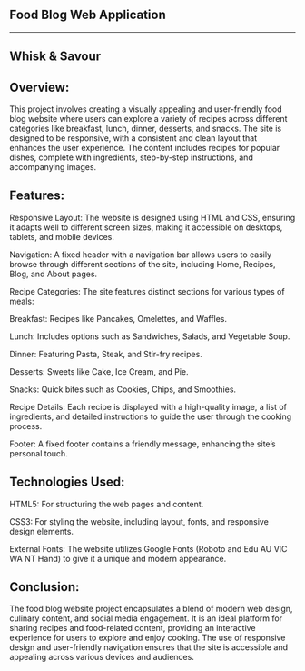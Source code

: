 Food Blog Web Application
--------------------------------
-----------------
Whisk & Savour
-----------------

Overview:
-----------
This project involves creating a visually appealing and user-friendly food blog website where users can explore a variety of recipes across different categories like breakfast, lunch, dinner, desserts, and snacks. The site is designed to be responsive, with a consistent and clean layout that enhances the user experience. The content includes recipes for popular dishes, complete with ingredients, step-by-step instructions, and accompanying images.

Features:
-----------
Responsive Layout: The website is designed using HTML and CSS, ensuring it adapts well to different screen sizes, making it accessible on desktops, tablets, and mobile devices.

Navigation: A fixed header with a navigation bar allows users to easily browse through different sections of the site, including Home, Recipes, Blog, and About pages.

Recipe Categories: The site features distinct sections for various types of meals:

Breakfast: Recipes like Pancakes, Omelettes, and Waffles.

Lunch: Includes options such as Sandwiches, Salads, and Vegetable Soup.

Dinner: Featuring Pasta, Steak, and Stir-fry recipes.

Desserts: Sweets like Cake, Ice Cream, and Pie.

Snacks: Quick bites such as Cookies, Chips, and Smoothies.

Recipe Details: Each recipe is displayed with a high-quality image, a list of ingredients, and detailed instructions to guide the user through the cooking process.

Footer: A fixed footer contains a friendly message, enhancing the site’s personal touch.

Technologies Used:
-------------------
HTML5: For structuring the web pages and content.

CSS3: For styling the website, including layout, fonts, and responsive design elements.

External Fonts: The website utilizes Google Fonts (Roboto and Edu AU VIC WA NT Hand) to give it a unique and modern appearance.

Conclusion:
-------------
The food blog website project encapsulates a blend of modern web design, culinary content, and social media engagement. It is an ideal platform for sharing recipes and food-related content, providing an interactive experience for users to explore and enjoy cooking. The use of responsive design and user-friendly navigation ensures that the site is accessible and appealing across various devices and audiences.
